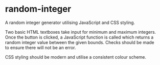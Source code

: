 # random-integer
A random integer generator utilising JavaScript and CSS styling.

Two basic HTML textboxes take input for minimum and maximum integers. Once the button is clicked, a JavaScript function is called which returns a random integer value
between the given bounds. 
Checks should be made to ensure there will not be an error.

CSS styling should be modern and utilise a consistent colour scheme.
